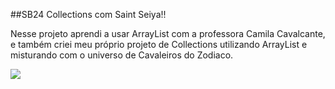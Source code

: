 ##SB24 Collections com Saint Seiya!!
<p>Nesse projeto aprendi a usar ArrayList com a professora Camila Cavalcante, e também criei meu próprio projeto de Collections utilizando ArrayList e misturando com o universo de Cavaleiros do Zodiaco.</p>
<span align="center">
  <img src="![image](https://github.com/LucasAdao/SB24CollectionsSaintSeiya/assets/100219854/b1795298-a20d-42ea-826c-3f1269c6c580)">
</span>
